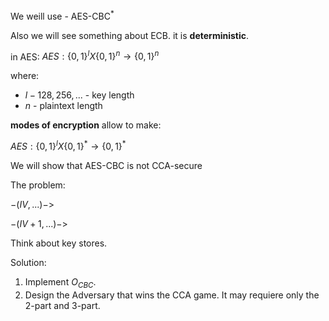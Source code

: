 We weill use - $\text{AES-CBC}^*$

Also we will see something about $\text{ECB}$. it is **deterministic**.

in AES:
$AES: \{0,1\}^l X \{0,1\}^n \rightarrow \{0,1\}^n$ 

where:	
- $l - 128, 256, ...$ - key length
- $n$ - plaintext length

**modes of encryption** allow to make:

$AES: \{0,1\}^l X \{0,1\}^* \rightarrow \{0,1\}^*$ 

We will show that AES-CBC is not CCA-secure

The problem:

$-(IV, ...)->$

$-(IV + 1, ...)->$

Think about key stores.

Solution:
1. Implement $O_{CBC}$.
2. Design the Adversary that wins the CCA game. It may requiere only the 2-part and 3-part.